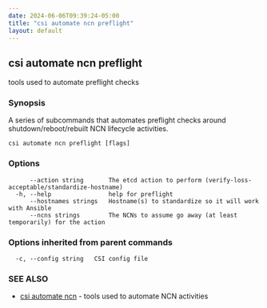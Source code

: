 ```yaml
---
date: 2024-06-06T09:39:24-05:00
title: "csi automate ncn preflight"
layout: default
---
```

## csi automate ncn preflight

tools used to automate preflight checks

### Synopsis

A series of subcommands that automates preflight checks around shutdown/reboot/rebuilt NCN lifecycle activities.

```
csi automate ncn preflight [flags]
```

### Options

```
      --action string       The etcd action to perform (verify-loss-acceptable/standardize-hostname)
  -h, --help                help for preflight
      --hostnames strings   Hostname(s) to standardize so it will work with Ansible
      --ncns strings        The NCNs to assume go away (at least temporarily) for the action
```

### Options inherited from parent commands

```
  -c, --config string   CSI config file
```

### SEE ALSO

* [csi automate ncn](/commands/csi_automate_ncn/)	 - tools used to automate NCN activities

